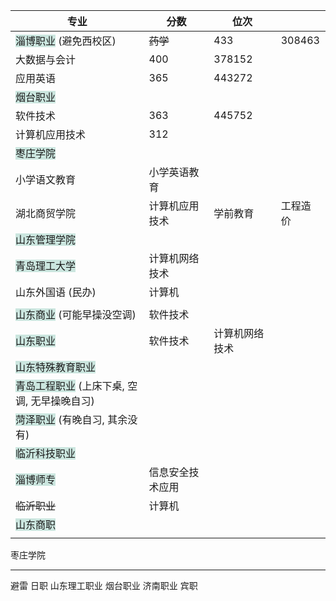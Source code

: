 | 专业                                        | 分数             | 位次           |          |
| ------------------------------------------- | ---------------- | -------------- | -------- |
| <span style="background:rgba(3, 135, 102, 0.2)">淄博职业</span>     (避免西校区)                   | ~~药学~~         | 433            | 308463   |
| 大数据与会计                                | 400              | 378152         |          |
| 应用英语                                    | 365              | 443272         |          |
| <span style="background:rgba(3, 135, 102, 0.2)">烟台职业</span>                                    |                  |                |          |
| 软件技术                                    | 363              | 445752         |          |
| 计算机应用技术                              | 312              |                |          |
| <span style="background:rgba(3, 135, 102, 0.2)">枣庄学院</span>                                    |                  |                |          |
| 小学语文教育                                | 小学英语教育     |                |          |
| 湖北商贸学院                                | 计算机应用技术   | 学前教育       | 工程造价 |
| <span style="background:rgba(3, 135, 102, 0.2)">山东管理学院</span>                                |                  |                |          |
| <span style="background:rgba(3, 135, 102, 0.2)">青岛理工大学</span>                                | 计算机网络技术   |                |          |
| 山东外国语 (民办)                           | 计算机           |                |          |
|                                             |                  |                |          |
| <span style="background:rgba(3, 135, 102, 0.2)">山东商业</span>  (可能早操没空调)                  | 软件技术         |                |          |
| <span style="background:rgba(3, 135, 102, 0.2)">山东职业</span>                                    | 软件技术         | 计算机网络技术 |          |
| <span style="background:rgba(3, 135, 102, 0.2)">山东特殊教育职业</span>                            |                  |                |          |
| <span style="background:rgba(3, 135, 102, 0.2)">青岛工程职业</span> (上床下桌, 空调, 无早操晚自习) |                  |                |          |
| <span style="background:rgba(3, 135, 102, 0.2)">菏泽职业</span> (有晚自习, 其余没有)               |                  |                |          |
| <span style="background:rgba(3, 135, 102, 0.2)">临沂科技职业</span>                                |                  |                |          |
| <span style="background:rgba(3, 135, 102, 0.2)">淄博师专</span>                                    | 信息安全技术应用 |                |          |
| ~~临沂职业~~                               | 计算机           |                |          |
| <span style="background:rgba(3, 135, 102, 0.2)">山东商职 </span>                                   |                  |                |          |
|                                             |                  |                |          |
枣庄学院

---

避雷
日职 
山东理工职业 
烟台职业 
济南职业
宾职
